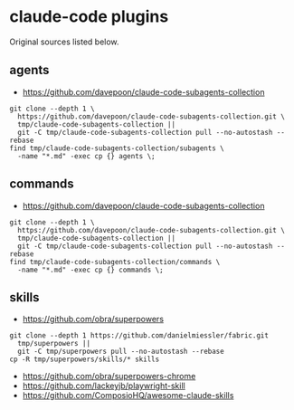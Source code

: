 # claude-code plugins

Original sources listed below.

## agents

- https://github.com/davepoon/claude-code-subagents-collection

```
git clone --depth 1 \
  https://github.com/davepoon/claude-code-subagents-collection.git \
  tmp/claude-code-subagents-collection ||
  git -C tmp/claude-code-subagents-collection pull --no-autostash --rebase
find tmp/claude-code-subagents-collection/subagents \
  -name "*.md" -exec cp {} agents \;
```

## commands

- https://github.com/davepoon/claude-code-subagents-collection

```
git clone --depth 1 \
  https://github.com/davepoon/claude-code-subagents-collection.git \
  tmp/claude-code-subagents-collection ||
  git -C tmp/claude-code-subagents-collection pull --no-autostash --rebase
find tmp/claude-code-subagents-collection/commands \
  -name "*.md" -exec cp {} commands \;
```

## skills

- https://github.com/obra/superpowers

```
git clone --depth 1 https://github.com/danielmiessler/fabric.git
  tmp/superpowers ||
  git -C tmp/superpowers pull --no-autostash --rebase
cp -R tmp/superpowers/skills/* skills
```

- https://github.com/obra/superpowers-chrome
- https://github.com/lackeyjb/playwright-skill
- https://github.com/ComposioHQ/awesome-claude-skills
